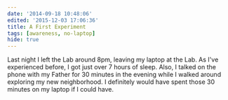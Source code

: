 ```yaml
---
date: '2014-09-18 10:48:06'
edited: '2015-12-03 17:06:36'
title: A First Experiment
tags: [awareness, no-laptop]
hide: true
---
```


Last night I left the Lab around 8pm, leaving my laptop at the Lab. As I've experienced before, I got just over 7 hours of sleep. Also, I talked on the phone with my Father for 30 minutes in the evening while I walked around exploring my new neighborhood. I definitely would have spent those 30 minutes on my laptop if I could have. 